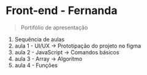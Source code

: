 # Front-end - Fernanda
> Portifólio de apresentação
1. Sequência de aulas
  1. aula 1 - UI/UX -> Prototipação  do projeto no figma
  2. aula 2 - JavaScript -> Comandos básicos
  3. aula 3 - Array -> Algoritmo
  4. aula 4 - Funções
